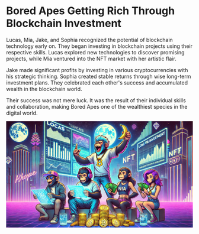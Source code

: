 # Bored Apes Getting Rich Through Blockchain Investment

Lucas, Mia, Jake, and Sophia recognized the potential of blockchain technology early on. They began investing in blockchain projects using their respective skills. Lucas explored new technologies to discover promising projects, while Mia ventured into the NFT market with her artistic flair.

Jake made significant profits by investing in various cryptocurrencies with his strategic thinking. Sophia created stable returns through wise long-term investment plans. They celebrated each other's success and accumulated wealth in the blockchain world.

Their success was not mere luck. It was the result of their individual skills and collaboration, making Bored Apes one of the wealthiest species in the digital world.

![Bored Apes Getting Rich Through Blockchain Investment](../images/02.png) 
